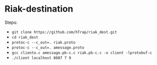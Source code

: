 # Riak-destination
Steps:
* `git clone https://github.com/hTrap/riak_dest.git`
* `cd riak_dest`
* `protoc-c --c_out=. riak.proto`
* `protoc-c --c_out=. amessage.proto`
* `gcc cliento.c amessage.pb-c.c riak.pb-c.c -o client -lprotobuf-c`
* `./client localhost 8087 7 9`

